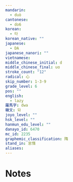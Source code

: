 ```yaml
---
mandarin:
  - duò
cantonese:
  - do6
korean:
  - 타
korean_native: ""
japanese:
  - DA
japanese_nanori: ""
vietnamese:
middle_chinese_initial: d
middle_chinese_final: uɑ
stroke_count: "12"
radical: 心
skip_number: 1-3-9
grade_level: 6
pos: ""
english:
  - lazy
羅馬字: dwa
韓文: 돠
joyo_level: ""
hsk_level: ""
hanmun_edu_level: ""
danayo_id: 6470
mc_id: 2235
graphemic_classification: 隋
stand_in: 怠惰
aliases:
---
```


# Notes
